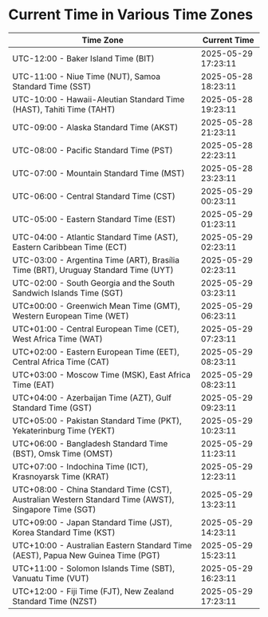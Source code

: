 # Current Time in Various Time Zones

| Time Zone | Current Time |
|-----------|--------------|
| UTC-12:00 - Baker Island Time (BIT) | 2025-05-29 17:23:11 |
| UTC-11:00 - Niue Time (NUT), Samoa Standard Time (SST) | 2025-05-28 18:23:11 |
| UTC-10:00 - Hawaii-Aleutian Standard Time (HAST), Tahiti Time (TAHT) | 2025-05-28 19:23:11 |
| UTC-09:00 - Alaska Standard Time (AKST) | 2025-05-28 21:23:11 |
| UTC-08:00 - Pacific Standard Time (PST) | 2025-05-28 22:23:11 |
| UTC-07:00 - Mountain Standard Time (MST) | 2025-05-28 23:23:11 |
| UTC-06:00 - Central Standard Time (CST) | 2025-05-29 00:23:11 |
| UTC-05:00 - Eastern Standard Time (EST) | 2025-05-29 01:23:11 |
| UTC-04:00 - Atlantic Standard Time (AST), Eastern Caribbean Time (ECT) | 2025-05-29 02:23:11 |
| UTC-03:00 - Argentina Time (ART), Brasília Time (BRT), Uruguay Standard Time (UYT) | 2025-05-29 02:23:11 |
| UTC-02:00 - South Georgia and the South Sandwich Islands Time (SGT) | 2025-05-29 03:23:11 |
| UTC±00:00 - Greenwich Mean Time (GMT), Western European Time (WET) | 2025-05-29 06:23:11 |
| UTC+01:00 - Central European Time (CET), West Africa Time (WAT) | 2025-05-29 07:23:11 |
| UTC+02:00 - Eastern European Time (EET), Central Africa Time (CAT) | 2025-05-29 08:23:11 |
| UTC+03:00 - Moscow Time (MSK), East Africa Time (EAT) | 2025-05-29 08:23:11 |
| UTC+04:00 - Azerbaijan Time (AZT), Gulf Standard Time (GST) | 2025-05-29 09:23:11 |
| UTC+05:00 - Pakistan Standard Time (PKT), Yekaterinburg Time (YEKT) | 2025-05-29 10:23:11 |
| UTC+06:00 - Bangladesh Standard Time (BST), Omsk Time (OMST) | 2025-05-29 11:23:11 |
| UTC+07:00 - Indochina Time (ICT), Krasnoyarsk Time (KRAT) | 2025-05-29 12:23:11 |
| UTC+08:00 - China Standard Time (CST), Australian Western Standard Time (AWST), Singapore Time (SGT) | 2025-05-29 13:23:11 |
| UTC+09:00 - Japan Standard Time (JST), Korea Standard Time (KST) | 2025-05-29 14:23:11 |
| UTC+10:00 - Australian Eastern Standard Time (AEST), Papua New Guinea Time (PGT) | 2025-05-29 15:23:11 |
| UTC+11:00 - Solomon Islands Time (SBT), Vanuatu Time (VUT) | 2025-05-29 16:23:11 |
| UTC+12:00 - Fiji Time (FJT), New Zealand Standard Time (NZST) | 2025-05-29 17:23:11 |
